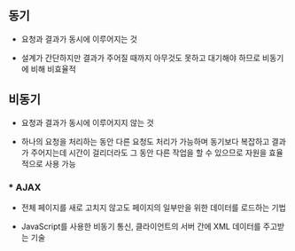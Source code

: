 ## 동기

- 요청과 결과가 동시에 이루어지는 것

- 설계가 간단하지만 결과가 주어질 때까지 아무것도 못하고 대기해야 하므로 비동기에 비해 비효율적

## 비동기

- 요청과 결과가 동시에 이루어지지 않는 것

- 하나의 요청을 처리하는 동안 다른 요청도 처리가 가능하며 동기보다 복잡하고 결과가 주어지는데 시간이 걸리더라도 그 동안 다른 작업을 할 수 있으므로 자원을 효율적으로 사용 가능

### * AJAX

  - 전체 페이지를 새로 고치지 않고도 페이지의 일부만을 위한 데이터를 로드하는 기법

  - JavaScript를 사용한 비동기 통신, 클라이언트의 서버 간에 XML 데이터를 주고받는 기술